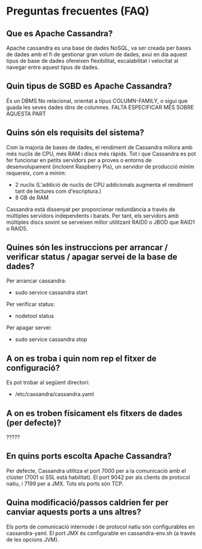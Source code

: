 # Preguntas frecuentes (FAQ)

## Que es Apache Cassandra?

Apache cassandra es una base de dades NoSQL, va ser creada per bases de dades amb el fi de gestionar gran volum de dades, 
avui en dia aquest tipus de base de dades ofereixen flexibilitat, escalabilitat i velocitat al navegar entre aquest tipus de dades.

## Quin tipus de SGBD es Apache Cassandra?

És un DBMS No relacional, orientat a tipus COLUMN-FAMILY, o sigui que guada les seves dades dins de columnes. 
FALTA ESPECIFICAR MÉS SOBRE AQUESTA PART

## Quins són els requisits del sistema?

Com la majoria de bases de dades, el rendiment de Cassandra millora amb més nuclis de CPU, més RAM i discs més ràpids. 
Tot i que Cassandra es pot fer funcionar en petits servidors per a proves o entorns de desenvolupament (incloent Raspberry Pis), 
un servidor de producció mínim requereix, com a mínim: 

- 2 nuclis (L'addició de nuclis de CPU addicionals augmenta el rendiment tant de lectures com d'escriptura.)
- 8 GB de RAM

Cassandra està dissenyat per proporcionar redundància a través de múltiples servidors independents i barats. 
Per tant, els servidors amb múltiples discs sovint se serveixen millor utilitzant RAID0 o JBOD que RAID1 o RAID5.


## Quines són les instruccions per arrancar / verificar status / apagar servei de la base de dades?

Per arrancar cassandra:
- sudo service cassandra start

Per verificar status:
- nodetool status

Per apagar servei:
- sudo service cassandra stop

## A on es troba i quin nom rep el fitxer de configuració?

Es pot trobar al següent directori:
- /etc/cassandra/cassandra.yaml	

## A on es troben físicament els fitxers de dades (per defecte)?

?????

## En quins ports escolta Apache Cassandra?

Per defecte, Cassandra utilitza el port 7000 per a la comunicació amb el clúster (7001 si SSL està habilitat).
El port 9042 per als clients de protocol natiu, i 7199 per a JMX. 
Tots els ports són TCP.


## Quina modificació/passos caldrien fer per canviar aquests ports a uns altres?

Els ports de comunicació internode i de protocol natiu són configurables en cassandra-yaml. 
El port JMX és configurable en cassandra-env.sh (a través de les opcions JVM). 